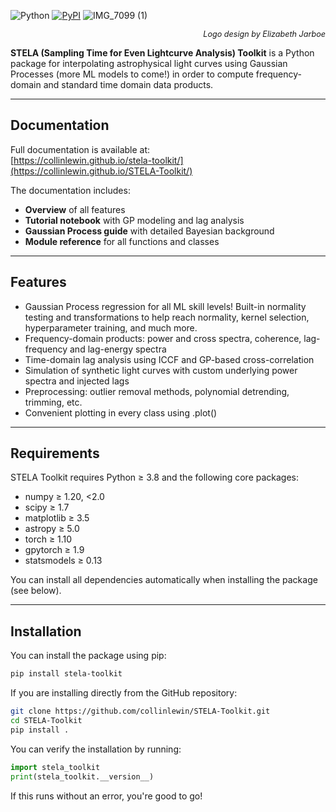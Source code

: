 ![Python](https://img.shields.io/pypi/pyversions/stela-toolkit?cacheSeconds=3600)
[![PyPI](https://img.shields.io/pypi/v/stela-toolkit)](https://pypi.org/project/stela-toolkit/)
![IMG_7099 (1)](https://github.com/user-attachments/assets/55d66b16-e91c-4d8a-a3b9-047002945dc1)

<p align="right" style="font-size: 0.9em;">
  <em>Logo design by Elizabeth Jarboe</em>
</p>


**STELA (Sampling Time for Even Lightcurve Analysis) Toolkit** is a Python package for interpolating astrophysical light curves using Gaussian Processes (more ML models to come!) in order to compute frequency-domain and standard time domain data products.

---

## Documentation

Full documentation is available at:  
[https://collinlewin.github.io/stela-toolkit/](https://collinlewin.github.io/STELA-Toolkit/)

The documentation includes:
- **Overview** of all features
- **Tutorial notebook** with GP modeling and lag analysis
- **Gaussian Process guide** with detailed Bayesian background
- **Module reference** for all functions and classes

---

## Features

- Gaussian Process regression for all ML skill levels! Built-in normality testing and transformations to help reach normality, kernel selection, hyperparameter training, and much more.
- Frequency-domain products: power and cross spectra, coherence, lag-frequency and lag-energy spectra
- Time-domain lag analysis using ICCF and GP-based cross-correlation
- Simulation of synthetic light curves with custom underlying power spectra and injected lags
- Preprocessing: outlier removal methods, polynomial detrending, trimming, etc.
- Convenient plotting in every class using .plot()

---

## Requirements

STELA Toolkit requires Python ≥ 3.8 and the following core packages:

- numpy ≥ 1.20, <2.0
- scipy ≥ 1.7
- matplotlib ≥ 3.5
- astropy ≥ 5.0
- torch ≥ 1.10
- gpytorch ≥ 1.9
- statsmodels ≥ 0.13

You can install all dependencies automatically when installing the package (see below).

---

## Installation

You can install the package using pip:

```bash
pip install stela-toolkit
```

If you are installing directly from the GitHub repository:

```bash
git clone https://github.com/collinlewin/STELA-Toolkit.git
cd STELA-Toolkit
pip install .
```

You can verify the installation by running:

```python
import stela_toolkit
print(stela_toolkit.__version__)
```

If this runs without an error, you're good to go!
